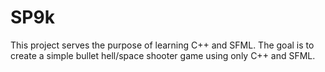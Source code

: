 # SP9k

This project serves the purpose of learning C++ and SFML. The goal is to create a simple bullet hell/space shooter game using only C++ and SFML.
